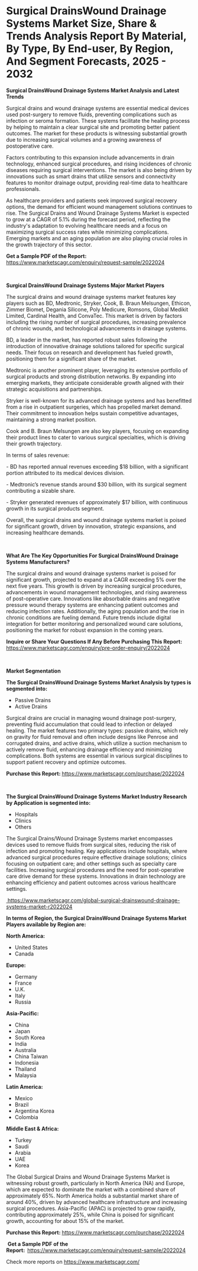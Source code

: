 <p><h1>Surgical DrainsWound Drainage Systems Market Size, Share & Trends Analysis Report By Material, By Type, By End-user, By Region, And Segment Forecasts, 2025 - 2032</h1></p><p><strong>Surgical DrainsWound Drainage Systems Market Analysis and Latest Trends</strong></p>
<p><p>Surgical drains and wound drainage systems are essential medical devices used post-surgery to remove fluids, preventing complications such as infection or seroma formation. These systems facilitate the healing process by helping to maintain a clear surgical site and promoting better patient outcomes. The market for these products is witnessing substantial growth due to increasing surgical volumes and a growing awareness of postoperative care.</p><p>Factors contributing to this expansion include advancements in drain technology, enhanced surgical procedures, and rising incidences of chronic diseases requiring surgical interventions. The market is also being driven by innovations such as smart drains that utilize sensors and connectivity features to monitor drainage output, providing real-time data to healthcare professionals.</p><p>As healthcare providers and patients seek improved surgical recovery options, the demand for efficient wound management solutions continues to rise. The Surgical Drains and Wound Drainage Systems Market is expected to grow at a CAGR of 5.1% during the forecast period, reflecting the industry's adaptation to evolving healthcare needs and a focus on maximizing surgical success rates while minimizing complications. Emerging markets and an aging population are also playing crucial roles in the growth trajectory of this sector.</p></p>
<p><strong>Get a Sample PDF of the Report:&nbsp;</strong> <a href="https://www.marketscagr.com/enquiry/request-sample/2022024?utm_campaign=2939&utm_medium=2&utm_source=Github&utm_content=ia&utm_term=29032025&utm_id=surgical-drainswound-drainage-systems">https://www.marketscagr.com/enquiry/request-sample/2022024</a></p>
<p>&nbsp;</p>
<p><strong>Surgical DrainsWound Drainage Systems Major Market Players</strong></p>
<p><p>The surgical drains and wound drainage systems market features key players such as BD, Medtronic, Stryker, Cook, B. Braun Melsungen, Ethicon, Zimmer Biomet, Degania Silicone, Poly Medicure, Romsons, Global Medikit Limited, Cardinal Health, and ConvaTec. This market is driven by factors including the rising number of surgical procedures, increasing prevalence of chronic wounds, and technological advancements in drainage systems.</p><p>BD, a leader in the market, has reported robust sales following the introduction of innovative drainage solutions tailored for specific surgical needs. Their focus on research and development has fueled growth, positioning them for a significant share of the market.</p><p>Medtronic is another prominent player, leveraging its extensive portfolio of surgical products and strong distribution networks. By expanding into emerging markets, they anticipate considerable growth aligned with their strategic acquisitions and partnerships.</p><p>Stryker is well-known for its advanced drainage systems and has benefitted from a rise in outpatient surgeries, which has propelled market demand. Their commitment to innovation helps sustain competitive advantages, maintaining a strong market position.</p><p>Cook and B. Braun Melsungen are also key players, focusing on expanding their product lines to cater to various surgical specialties, which is driving their growth trajectory.</p><p>In terms of sales revenue:</p><p>- BD has reported annual revenues exceeding $18 billion, with a significant portion attributed to its medical devices division.</p><p>- Medtronic’s revenue stands around $30 billion, with its surgical segment contributing a sizable share.</p><p>- Stryker generated revenues of approximately $17 billion, with continuous growth in its surgical products segment.</p><p>Overall, the surgical drains and wound drainage systems market is poised for significant growth, driven by innovation, strategic expansions, and increasing healthcare demands.</p></p>
<p>&nbsp;</p>
<p><strong>What Are The Key Opportunities For Surgical DrainsWound Drainage Systems Manufacturers?</strong></p>
<p><p>The surgical drains and wound drainage systems market is poised for significant growth, projected to expand at a CAGR exceeding 5% over the next five years. This growth is driven by increasing surgical procedures, advancements in wound management technologies, and rising awareness of post-operative care. Innovations like absorbable drains and negative pressure wound therapy systems are enhancing patient outcomes and reducing infection rates. Additionally, the aging population and the rise in chronic conditions are fueling demand. Future trends include digital integration for better monitoring and personalized wound care solutions, positioning the market for robust expansion in the coming years.</p></p>
<p><strong>Inquire or Share Your Questions If Any Before Purchasing This Report:</strong> <a href="https://www.marketscagr.com/enquiry/pre-order-enquiry/2022024?utm_campaign=2939&utm_medium=2&utm_source=Github&utm_content=ia&utm_term=29032025&utm_id=surgical-drainswound-drainage-systems">https://www.marketscagr.com/enquiry/pre-order-enquiry/2022024</a></p>
<p>&nbsp;</p>
<p><strong>Market Segmentation</strong></p>
<p><strong>The Surgical DrainsWound Drainage Systems Market Analysis by types is segmented into:</strong></p>
<p><ul><li>Passive Drains</li><li>Active Drains</li></ul></p>
<p><p>Surgical drains are crucial in managing wound drainage post-surgery, preventing fluid accumulation that could lead to infection or delayed healing. The market features two primary types: passive drains, which rely on gravity for fluid removal and often include designs like Penrose and corrugated drains, and active drains, which utilize a suction mechanism to actively remove fluid, enhancing drainage efficiency and minimizing complications. Both systems are essential in various surgical disciplines to support patient recovery and optimize outcomes.</p></p>
<p><strong>Purchase this Report:&nbsp;</strong><a href="https://www.marketscagr.com/purchase/2022024?utm_campaign=2939&utm_medium=2&utm_source=Github&utm_content=ia&utm_term=29032025&utm_id=surgical-drainswound-drainage-systems">https://www.marketscagr.com/purchase/2022024</a></p>
<p>&nbsp;</p>
<p><strong>The Surgical DrainsWound Drainage Systems Market Industry Research by Application is segmented into:</strong></p>
<p><ul><li>Hospitals</li><li>Clinics</li><li>Others</li></ul></p>
<p><p>The Surgical Drains/Wound Drainage Systems market encompasses devices used to remove fluids from surgical sites, reducing the risk of infection and promoting healing. Key applications include hospitals, where advanced surgical procedures require effective drainage solutions; clinics focusing on outpatient care; and other settings such as specialty care facilities. Increasing surgical procedures and the need for post-operative care drive demand for these systems. Innovations in drain technology are enhancing efficiency and patient outcomes across various healthcare settings.</p></p>
<p><a href="https://www.marketscagr.com/global-surgical-drainswound-drainage-systems-market-r2022024?utm_campaign=2939&utm_medium=2&utm_source=Github&utm_content=ia&utm_term=29032025&utm_id=surgical-drainswound-drainage-systems">&nbsp;https://www.marketscagr.com/global-surgical-drainswound-drainage-systems-market-r2022024</a></p>
<p><strong>In terms of Region, the Surgical DrainsWound Drainage Systems Market Players available by Region are:</strong></p>
<p>
    <p> <strong> North America: </strong>
        <ul>
            <li>United States</li>
            <li>Canada</li>
        </ul>
        </p> 
    <p> <strong> Europe: </strong>
        <ul>
            <li>Germany</li>
            <li>France</li>
            <li>U.K.</li>
            <li>Italy</li>
            <li>Russia</li>
        </ul>
        </p> 
    <p> <strong> Asia-Pacific: </strong>
        <ul>
            <li>China</li>
            <li>Japan</li>
            <li>South Korea</li>
            <li>India</li>
            <li>Australia</li>
            <li>China Taiwan</li>
            <li>Indonesia</li>
            <li>Thailand</li>
            <li>Malaysia</li>
        </ul>
        </p> 
    <p> <strong> Latin America: </strong>
        <ul>
            <li>Mexico</li>
            <li>Brazil</li>
            <li>Argentina Korea</li>
            <li>Colombia</li>
        </ul>
        </p> 
    <p> <strong> Middle East & Africa: </strong>
        <ul>
            <li>Turkey</li>
            <li>Saudi</li>
            <li>Arabia</li>
            <li>UAE</li>
            <li>Korea</li>
        </ul>
    </p>
    </p>
<p><p>The Global Surgical Drains and Wound Drainage Systems Market is witnessing robust growth, particularly in North America (NA) and Europe, which are expected to dominate the market with a combined share of approximately 65%. North America holds a substantial market share of around 40%, driven by advanced healthcare infrastructure and increasing surgical procedures. Asia-Pacific (APAC) is projected to grow rapidly, contributing approximately 25%, while China is poised for significant growth, accounting for about 15% of the market.</p></p>
<p><strong>Purchase this Report: </strong><a href="https://www.marketscagr.com/purchase/2022024?utm_campaign=2939&utm_medium=2&utm_source=Github&utm_content=ia&utm_term=29032025&utm_id=surgical-drainswound-drainage-systems">https://www.marketscagr.com/purchase/2022024</a></p>
<p>&nbsp;<strong>Get a Sample PDF of the Report:&nbsp;&nbsp;</strong><a href="https://www.marketscagr.com/enquiry/request-sample/2022024?utm_campaign=2939&utm_medium=2&utm_source=Github&utm_content=ia&utm_term=29032025&utm_id=surgical-drainswound-drainage-systems">https://www.marketscagr.com/enquiry/request-sample/2022024</a></p>
<p><strong></strong></p>
<p>Check more reports on <a href="https://www.marketscagr.com/?utm_campaign=2939&utm_medium=2&utm_source=Github&utm_content=ia&utm_term=29032025&utm_id=surgical-drainswound-drainage-systems">https://www.marketscagr.com/</a></p>